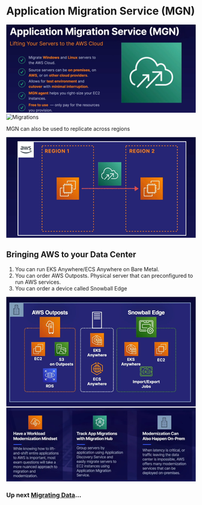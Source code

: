 # Application Migration Service (MGN)

![Migrations](../../assets/aws-mgn-intro.png)
![Migrations](.././assets/aws-mgn-arch.png)

MGN can also be used to replicate across regions

![Migrations](../../assets/aws-mgn-cross-region.png)

## Bringing AWS to your Data Center

1. You can run EKS Anywhere/ECS Anywhere on Bare Metal.
2. You can order AWS Outposts. Physical server that can preconfigured to run AWS services.
3. You can order a device called Snowball Edge

![Migrations](../../assets/aws-migration-data-center.png)
![Migrations](../../assets/aws-migration-benefits.png)

### Up next [Migrating Data](../migrating-data/README.md)...

